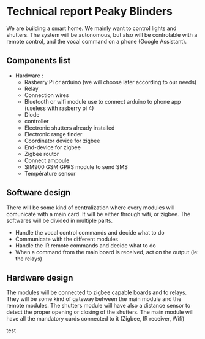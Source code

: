 # Technical report Peaky Blinders
We are building a smart home. We mainly want to control lights and shutters. The system will be autonomous, but also will be controlable with a remote control, and the vocal command on a phone (Google Assistant).

## Components list
* Hardware :
	* Rasberry Pi or arduino (we will choose later according to our needs)
	* Relay
	* Connection wires
 	* Bluetooth or wifi module use to connect arduino to phone app (useless with rasberry pi 4) 
	* Diode	
	* controller
 	* Electronic shutters already installed
	* Electronic range finder
	* Coordinator device for zigbee
	* End-device for zigbee
	* Zigbee routor
	* Connect ampoule
	*  SIM900 GSM GPRS module to send SMS 
	* Température sensor

## Software design

There will be some kind of centralization where every modules will comunicate with a main card. It will be either through wifi, or zigbee. The softwares will be divided in multiple parts. 
* Handle the vocal control commands and decide what to do
* Communicate with the different modules
* Handle the IR remote commands and decide what to do
* When a command from the main board is received, act on the output (ie: the relays)

## Hardware design

The modules will be connected to zigbee capable boards and to relays. They will be some kind of gateway between the main module and the remote modules. The shutters module will have also a distance sensor to detect the proper opening or closing of the shutters.
The main module will have all the mandatory cards connected to it (Zigbee, IR receiver, Wifi)

test
